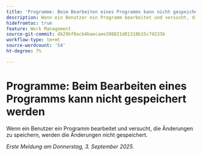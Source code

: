```yaml
---
title: 'Programme: Beim Bearbeiten eines Programms kann nicht gespeichert werden'
description: Wenn ein Benutzer ein Programm bearbeitet und versucht, die Änderungen zu speichern, werden die Änderungen nicht gespeichert.
hidefromtoc: true
feature: Work Management
source-git-commit: db29bf0acb4baecaee208821d81318b15c74233b
workflow-type: tm+mt
source-wordcount: '54'
ht-degree: 7%

---
```



# Programme: Beim Bearbeiten eines Programms kann nicht gespeichert werden

Wenn ein Benutzer ein Programm bearbeitet und versucht, die Änderungen zu speichern, werden die Änderungen nicht gespeichert.

_Erste Meldung am Donnerstag, 3. September 2025._
